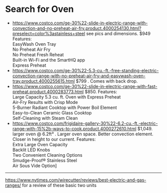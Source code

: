 # Search for Oven

- https://www.costco.com/ge-30%22-slide-in-electric-range-with-convection-and-no-preheat-air-fry.product.4000254130.html?preselect=color%3astainless+steel see pics and dimensions. $949
    Features:\
EasyWash Oven Tray\
No Preheat Air Fry\
No Preheat Fresh Reheat\
Built-in Wi-Fi and the SmartHQ app\
Express Preheat
- https://www.costco.com/ge-30%22-5.3-cu.-ft.-free-standing-electric-convection-range-with-no-preheat-air-fry-and-easywash-oven-tray.product.4000255615.html $799 . Comes with back drop. 
- https://www.costco.com/ge-30%22-slide-in-electric-range-with-fast-preheat.product.4000283773.html $850.
    Features:\
Large Capacity 5.3 cu. ft. Oven with Express Preheat\
Air-Fry Results with Crisp Mode\
5-Burner Radiant Cooktop with Power Boil Element\
Easy-to-Clean Ceramic Glass Cooktop\
Self-Cleaning with Steam Clean
- https://www.costco.com/frigidaire-gallery-30%22-6.2-cu.-ft.-electric-range-with-15%2b-ways-to-cook.product.4000272610.html $1,049. larger oven @ 6.2ft³ . Larger oven space. Better convection element. Closer in height to our current.
    Features:\
Extra Large Oven Capacity\
Backlit LED Knobs\
Two Convenient Cleaning Options\
Smudge-Proof® Stainless Steel\
Air Sous Vide Option]

---

https://www.nytimes.com/wirecutter/reviews/best-electric-and-gas-ranges/ for a review of these basic two units
